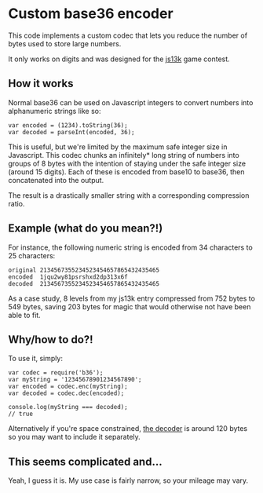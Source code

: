 Custom base36 encoder
=====================

This code implements a custom codec that lets you reduce the number of bytes used to store large numbers.

It only works on digits and was designed for the
[js13k](http://js13kgames.com) game contest.

How it works
------------

Normal base36 can be used on Javascript integers to convert numbers
into alphanumeric strings like so:

````
var encoded = (1234).toString(36);
var decoded = parseInt(encoded, 36);
````

This is useful, but we're limited by the maximum safe integer size in Javascript. This codec chunks an infinitely* long string of numbers into groups of 8 bytes with the intention of staying under the safe integer size (around 15 digits). Each of these is encoded from base10 to base36, then concatenated into the output.

The result is a drastically smaller string with a corresponding compression ratio.

Example (what do you mean?!)
----------------------------

For instance, the following numeric string is encoded from 34 characters to 25 characters:

````
original 2134567355234523454657865432435465
encoded  1jqu2wy81psrshxd2dp313x6f
decoded  2134567355234523454657865432435465
````

As a case study, 8 levels from my js13k entry compressed from 752 bytes to 549 bytes, saving 203 bytes for magic that would otherwise not have been able to fit.

Why/how to do?!
---------------

To use it, simply:

````
var codec = require('b36');
var myString = '12345678901234567890';
var encoded = codec.enc(myString);
var decoded = codec.dec(encoded);

console.log(myString === decoded);
// true
````

Alternatively if you're space constrained, [the decoder](src/dec.js) is around 120 bytes so you may want to include it separately.

This seems complicated and…
---------------------------

Yeah, I guess it is. My use case is fairly narrow, so your mileage may vary.
